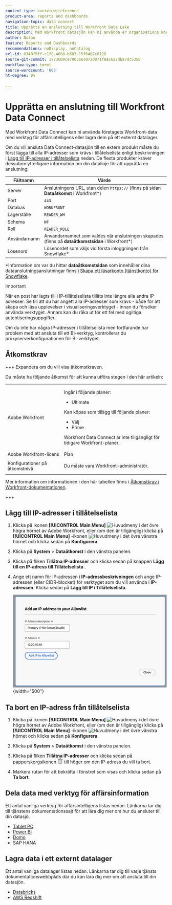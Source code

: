 ```yaml
---
content-type: overview;reference
product-area: reports and dashboards
navigation-topic: data connect
title: Upprätta en anslutning till Workfront Data Lake
description: Med Workfront datasjön kan ni använda er organisations Workfront-data med populära affärsintelligensverktyg eller lagra dem i ett externt datalager.
author: Nolan
feature: Reports and Dashboards
recommendations: noDisplay, noCatalog
exl-id: 8348f5ff-c1f8-4608-b683-15f6407c6128
source-git-commit: 1723609ce790566c072d071f9ac627dba7dc5350
workflow-type: tm+mt
source-wordcount: '603'
ht-degree: 0%

---
```


# Upprätta en anslutning till Workfront Data Connect

Med Workfront Data Connect kan ni använda företagets Workfront-data med verktyg för affärsintelligens eller lagra dem på ett externt datalager.

Om du vill ansluta Data Connect-datasjön till en extern produkt måste du först lägga till alla IP-adresser som krävs i tillåtelselista enligt beskrivningen i [Lägg till IP-adresser i tillåtelselista](#add-ips-to-the-allowlist) nedan. De flesta produkter kräver dessutom ytterligare information om din datalinje för att upprätta en anslutning:

| Fältnamn | Värde |
|---------------|-------------|
| Server | Anslutningens URL, utan delen `https://` (finns på sidan **Dataåtkomst** i Workfront*) |
| Port | `443` |
| Databas | `WORKFRONT` |
| Lagerställe | `READER_WH` |
| Schema | `WF` |
| Roll | `READER_ROLE` |
| Användarnamn | Användarnamnet som valdes när anslutningen skapades (finns på **dataåtkomstsidan** i Workfront*) |
| Lösenord | Lösenordet som väljs vid första inloggningen från Snowflake* |

*Information om var du hittar **dataåtkomstsidan** som innehåller dina dataanslutningsanslutningar finns i [Skapa ett läsarkonto (tjänstkonto) för Snowflake](/help/quicksilver/reports-and-dashboards/data-lake/create-a-reader-account.md).

>[!IMPORTANT]
>
>När en post har lagts till i IP-tillåtelselista tillåts inte längre alla andra IP-adresser. Se till att du har angett alla IP-adresser som krävs - både för att skapa och läsa upplevelser i visualiseringsverktyget - innan du försöker använda verktyget. Annars kan du råka ut för ett fel med ogiltiga autentiseringsuppgifter.
>
>Om du inte har några IP-adresser i tillåtelselista men fortfarande har problem med att ansluta till ett BI-verktyg, kontrollerar du proxyserverkonfigurationen för BI-verktyget.

## Åtkomstkrav

+++ Expandera om du vill visa åtkomstkraven.

Du måste ha följande åtkomst för att kunna utföra stegen i den här artikeln:

<table style="table-layout:auto"> 
 <col> 
 <col> 
 <tbody> 
  <tr> 
   <td role="rowheader">Adobe Workfront</td> 
   <td><p>Ingår i följande planer:</p>
    <ul>
        <li>Ultimate</li> 
    </ul>    
   <p>Kan köpas som tillägg till följande planer:</p> 
    <ul>
        <li>Välj</li> 
        <li>Prime</li>
    </ul> 
    <p>Workfront Data Connect är inte tillgängligt för tidigare Workfront-planer.</p> 
   </td> </td> 
  </tr> 
  <tr> 
   <td role="rowheader">Adobe Workfront-licens</td> 
   <td>Plan</td> 
  </tr> 
  <tr> 
   <td role="rowheader">Konfigurationer på åtkomstnivå</td> 
   <td> <p>Du måste vara Workfront-administratör.</p></td> 
  </tr> 
 </tbody> 
</table>

Mer information om informationen i den här tabellen finns i [Åtkomstkrav i Workfront-dokumentationen](/help/quicksilver/administration-and-setup/add-users/access-levels-and-object-permissions/access-level-requirements-in-documentation.md).

+++

## Lägg till IP-adresser i tillåtelselista

1. Klicka på ikonen **[!UICONTROL Main Menu]** ![Huvudmeny](/help/_includes/assets/main-menu-icon.png) i det övre högra hörnet av Adobe Workfront, eller (om den är tillgänglig) klicka på **[!UICONTROL Main Menu]** -ikonen ![Huvudmeny](/help/_includes/assets/main-menu-icon-left-nav.png) i det övre vänstra hörnet och klicka sedan på **Konfigurera**.

1. Klicka på **System** > **Dataåtkomst** i den vänstra panelen.

1. Klicka på fliken **Tillåtna IP-adresser** och klicka sedan på knappen **Lägg till en IP-adress till Tillåtelselista** .

1. Ange ett namn för IP-adressen i **IP-adressbeskrivningen** och ange IP-adressen (eller CIDR-blocket) för verktyget som du vill använda i **IP-adressen**. Klicka sedan på **Lägg till IP i Tillåtelselista**.

   ![Lägg till IP-adress](/help/quicksilver/reports-and-dashboards/data-lake/assets/add-IP-allowlist.png) {width="500"}

## Ta bort en IP-adress från tillåtelselista

1. Klicka på ikonen **[!UICONTROL Main Menu]** ![Huvudmeny](/help/_includes/assets/main-menu-icon.png) i det övre högra hörnet av Adobe Workfront, eller (om den är tillgänglig) klicka på **[!UICONTROL Main Menu]** -ikonen ![Huvudmeny](/help/_includes/assets/main-menu-icon-left-nav.png) i det övre vänstra hörnet och klicka sedan på **Konfigurera**.

1. Klicka på **System** > **Dataåtkomst** i den vänstra panelen.

1. Klicka på fliken **Tillåtna IP-adresser** och klicka sedan på papperskorgsikonen ![Ta bort ikon](/help/quicksilver/reports-and-dashboards/data-lake/assets/delete.png) till höger om den IP-adress du vill ta bort.

1. Markera rutan för att bekräfta i fönstret som visas och klicka sedan på **Ta bort**.

## Dela data med verktyg för affärsinformation

Ett antal vanliga verktyg för affärsintelligens listas nedan. Länkarna tar dig till tjänstens dokumentationssajt för att lära dig mer om hur du ansluter till din datasjö.

* [Tablet PC](https://help.tableau.com/current/pro/desktop/en-us/basicconnectoverview.htm)
* [Power BI](https://learn.microsoft.com/power-query/connectors/snowflake)
* [Domo](https://www.domo.com/appstore/connector/snowflake-connector/overview)
* SAP HANA

## Lagra data i ett externt datalager

Ett antal vanliga datalager listas nedan. Länkarna tar dig till varje tjänsts dokumentationswebbplats där du kan lära dig mer om att ansluta till din datasjön.

* [Databricks](https://docs.databricks.com/en/connect/index.html)
* [AWS Redshift](https://docs.aws.amazon.com/redshift/latest/gsg/federated-query.html)

